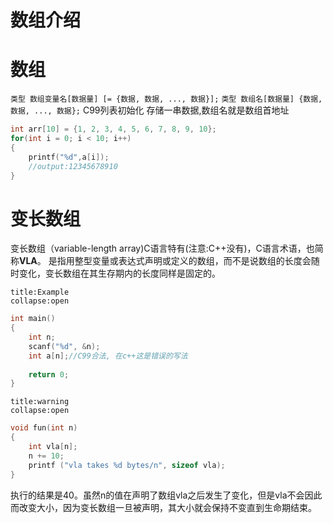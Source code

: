 # 数组介绍


# 数组
`类型 数组变量名[数据量] [= {数据, 数据, ..., 数据}];`
`类型 数组名[数据量] {数据, 数据, ..., 数据};` C99列表初始化
存储一串数据,数组名就是数组首地址
```c
int arr[10] = {1, 2, 3, 4, 5, 6, 7, 8, 9, 10};
for(int i = 0; i < 10; i++)
{
	printf("%d",a[i]);
	//output:12345678910
}
```

# 变长数组
变长数组（variable-length array)C语言特有(注意:C++没有)，C语言术语，也简称**VLA**。
是指用整型变量或表达式声明或定义的数组，而不是说数组的长度会随时变化，变长数组在其生存期内的长度同样是固定的。
```ad-example
title:Example
collapse:open
```
```c
int main()
{
    int n;
    scanf("%d", &n);
    int a[n];//C99合法, 在c++这是错误的写法
    
    return 0;
}
```

```ad-warning
title:warning
collapse:open
```
```c
void fun(int n)
{
    int vla[n];
    n += 10;
    printf ("vla takes %d bytes/n", sizeof vla);
}
```
执行的结果是40。虽然n的值在声明了数组vla之后发生了变化，但是vla不会因此而改变大小，因为变长数组一旦被声明，其大小就会保持不变直到生命期结束。
